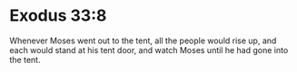 # Exodus 33:8

Whenever Moses went out to the tent, all the people would rise up, and each would stand at his tent door, and watch Moses until he had gone into the tent.
